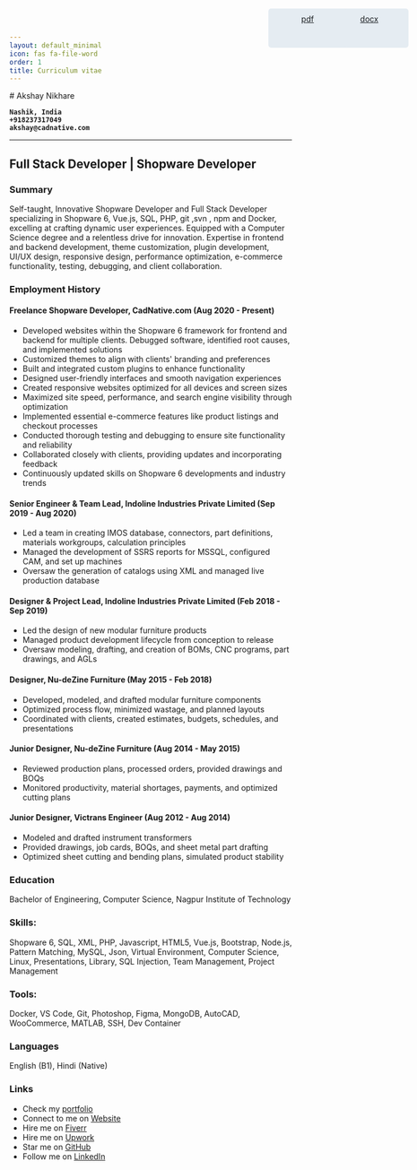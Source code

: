 ```yaml
---
layout: default_minimal
icon: fas fa-file-word
order: 1
title: Curriculum vitae
---
```

<style>
  .background-image-div {
    position: absolute;
    background: url(/assets/img/rocket.png) no-repeat right top;
    right: 0;
    top: 0;
    min-width: 50%;
    max-width: 100%;
    min-height: 50%;
    max-height: 100%;
    width: 100%;
    height: 100%;
    z-index: -100;
    background-size: contain; /* Ensure the image scales proportionally */
    background-position: center top; /* Center the image */
    }
  .download-cv{
    position: absolute;
    right: 20px;
    top: 20px;
    width: 100px;
    height: 50px;
    z-index: 100;
    background: #e5ecf2;
    color: #1b1f23;
    padding: 10px 20px;
    text-align: center;
    border-radius: 5px;
  }
  .word-cv{
    right: 20px;
  }
  .pdf-cv{
    right: 130px;
  }
  
  @media (max-width: 600px) {
    .download-cv {
      top: 10px;
      width: 80px;
      height: 38px;
      padding: 5px 10px;
    }
    .word-cv{
    right: 10px;
    }
    .pdf-cv{
      right: 100px;
    }
  }

</style>
<div class="background-image-div">
</div>

<a href="https://raw.githubusercontent.com/akshaynikhare/akshaynikhare/main/resume/Resume_Akshay_Nikhare_19_Jun_2024.docx" class="download-cv word-cv">
  <i class="fa-fw fas fa-cloud-download"></i>
  <span>docx</span>
</a>
<a href="https://raw.githubusercontent.com/akshaynikhare/akshaynikhare/main/resume/Resume_Akshay_Nikhare_19_Jun_2024.pdf" class="download-cv pdf-cv">
  <i class="fa-fw fas fa-cloud-download"></i>
  <span>pdf</span>
</a>
# Akshay Nikhare

**` Nashik, India `** <br/>
**` +918237317049 `**  <br/>
**` akshay@cadnative.com `** <br/>

<hr/>

## Full Stack Developer | Shopware Developer

### Summary
Self-taught, Innovative Shopware Developer and Full Stack Developer specializing in Shopware 6, Vue.js, SQL, PHP, git ,svn , npm and Docker, excelling at crafting dynamic user experiences. Equipped with a Computer Science degree and a relentless drive for innovation. Expertise in frontend and backend development, theme customization, plugin development, UI/UX design, responsive design, performance optimization, e-commerce functionality, testing, debugging, and client collaboration.

### Employment History

#### Freelance Shopware Developer, CadNative.com (Aug 2020 - Present)
- Developed websites within the Shopware 6 framework for frontend and backend for multiple clients. Debugged software, identified root causes, and implemented solutions
- Customized themes to align with clients' branding and preferences  
- Built and integrated custom plugins to enhance functionality
- Designed user-friendly interfaces and smooth navigation experiences
- Created responsive websites optimized for all devices and screen sizes
- Maximized site speed, performance, and search engine visibility through optimization
- Implemented essential e-commerce features like product listings and checkout processes
- Conducted thorough testing and debugging to ensure site functionality and reliability
- Collaborated closely with clients, providing updates and incorporating feedback
- Continuously updated skills on Shopware 6 developments and industry trends

#### Senior Engineer & Team Lead, Indoline Industries Private Limited (Sep 2019 - Aug 2020)
- Led a team in creating IMOS database, connectors, part definitions, materials workgroups, calculation principles
- Managed the development of SSRS reports for MSSQL, configured CAM, and set up machines
- Oversaw the generation of catalogs using XML and managed live production database

#### Designer & Project Lead, Indoline Industries Private Limited (Feb 2018 - Sep 2019)  
- Led the design of new modular furniture products
- Managed product development lifecycle from conception to release
- Oversaw modeling, drafting, and creation of BOMs, CNC programs, part drawings, and AGLs

#### Designer, Nu-deZine Furniture (May 2015 - Feb 2018)
- Developed, modeled, and drafted modular furniture components
- Optimized process flow, minimized wastage, and planned layouts
- Coordinated with clients, created estimates, budgets, schedules, and presentations

#### Junior Designer, Nu-deZine Furniture (Aug 2014 - May 2015)
- Reviewed production plans, processed orders, provided drawings and BOQs
- Monitored productivity, material shortages, payments, and optimized cutting plans

#### Junior Designer, Victrans Engineer (Aug 2012 - Aug 2014)
- Modeled and drafted instrument transformers  
- Provided drawings, job cards, BOQs, and sheet metal part drafting
- Optimized sheet cutting and bending plans, simulated product stability

### Education
Bachelor of Engineering, Computer Science, Nagpur Institute of Technology

### Skills:
Shopware 6, SQL, XML, PHP, Javascript, HTML5, Vue.js, Bootstrap, Node.js, Pattern Matching, MySQL, Json, Virtual Environment, Computer Science, Linux, Presentations, Library, SQL Injection, Team Management, Project Management

### Tools:
Docker, VS Code, Git, Photoshop, Figma, MongoDB, AutoCAD, WooCommerce, MATLAB, SSH, Dev Container




### Languages
English (B1), Hindi (Native)

### Links
- Check my [portfolio](https://akshaynikhare.github.io/)
- Connect to me on [Website](https://cadnative.com)
- Hire me on [Fiverr](https://www.fiverr.com/slox47/) 
- Hire me on [Upwork](https://www.upwork.com/freelancers/~017f2cc5c3af16f399/) 
- Star me on [GitHub](https://github.com/akshaynikhare/)
- Follow me on [LinkedIn](https://www.linkedin.com/in/akshay-nikhare/) 



